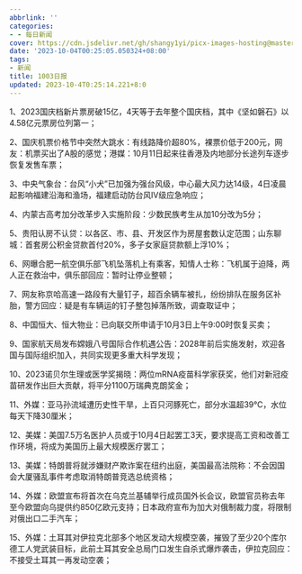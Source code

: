 ```yaml
---
abbrlink: ''
categories:
- - 每日新闻
cover: https://cdn.jsdelivr.net/gh/shangy1yi/picx-images-hosting@master/FWT8cXaVEAA2C4h.2h81q1m596.webp
date: '2023-10-04T00:25:05.050324+08:00'
tags:
- 新闻
title: 1003日报
updated: 2023-10-4T0:25:14.221+8:0
---
```

1、2023国庆档新片票房破15亿，4天等于去年整个国庆档，其中《坚如磐石》以4.58亿元票房位列第一；

2、国庆机票价格节中突然大跳水：有线路降价超80%，裸票价低于200元，网友：机票买出了A股的感觉；港媒：10月11日起来往香港及内地部分长途列车逐步恢复发售车票；

3、中央气象台：台风“小犬”已加强为强台风级，中心最大风力达14级，4日凌晨起影响福建沿海和渔场，福建启动防台风Ⅳ级应急响应；

4、内蒙古高考加分改革步入实施阶段：少数民族考生从加10分改为5分；

5、贵阳认房不认贷：以各区、市、县、开发区作为房屋套数认定范围；山东聊城：首套房公积金贷款首付20%，多子女家庭贷款额上浮10%；

6、网曝合肥一航空俱乐部飞机坠落机上有乘客，知情人士称：飞机属于迫降，两人正在救治中，俱乐部回应：暂时让停业整顿；

7、网友称京哈高速一路段有大量钉子，超百余辆车被扎，纷纷排队在服务区补胎，警方回应：疑是有车辆运的钉子整包掉落所致，调查取证中；

8、中国恒大、恒大物业：已向联交所申请于10月3日上午9:00时恢复买卖；

9、国家航天局发布嫦娥八号国际合作机遇公告：2028年前后实施发射，欢迎各国与国际组织加入，共同实现更多重大科学发现；

10、2023诺贝尔生理或医学奖揭晓：两位mRNA疫苗科学家获奖，他们对新冠疫苗研发作出巨大贡献，将平分1100万瑞典克朗奖金；

11、外媒：亚马孙流域遭历史性干旱，上百只河豚死亡，部分水温超39℃，水位每天下降30厘米；

12、美媒：美国7.5万名医护人员或于10月4日起罢工3天，要求提高工资和改善工作环境，将成为美国历上最大规模医疗罢工；

13、美媒：特朗普将就涉嫌财产欺诈案在纽约出庭，美国最高法院称：不会因国会大厦骚乱事件考虑取消特朗普竞选总统资格；

14、外媒：欧盟宣布将首次在乌克兰基辅举行成员国外长会议，欧盟官员称去年至今欧盟向乌提供约850亿欧元支持；日本政府宣布为加大对俄制裁力度，将限制对俄出口二手汽车；

15、外媒：土耳其对伊拉克北部多个地区发动大规模空袭，摧毁了至少20个库尔德工人党武装目标，此前土耳其安全总局门口发生自杀式爆炸袭击，伊拉克回应：不接受土耳其一再发动空袭；
